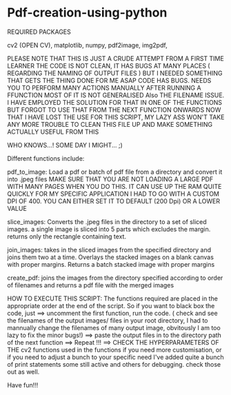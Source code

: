 # Pdf-creation-using-python


REQUIRED PACKAGES

cv2 (OPEN CV), 
matplotlib, 
numpy, 
pdf2image, 
img2pdf,


PLEASE NOTE THAT THIS IS JUST A CRUDE ATTEMPT FROM A FIRST TIME LEARNER
THE CODE IS NOT CLEAN, IT HAS BUGS AT MANY PLACES ( REGARDING THE NAMING OF OUTPUT FILES )
BUT I NEEDED SOMETHING THAT GETS THE THING DONE FOR ME ASAP
CODE HAS BUGS. NEEDS YOU TO PERFORM MANY ACTIONS MANUALLY AFTER RUNNING A FFUNCTION
MOST OF IT IS NOT GENERALISED
Also THE FILENAME ISSUE. I HAVE EMPLOYED THE SOLUTION FOR THAT IN ONE OF THE FUNCTIONS 
BUT FORGOT TO USE THAT FROM THE NEXT FUNCTION ONWARDS
NOW THAT I HAVE LOST THE USE FOR THIS SCRIPT, MY LAZY ASS WON'T TAKE ANY MORE TROUBLE TO CLEAN THIS 
FILE UP AND MAKE SOMETHING ACTUALLY USEFUL FROM THIS

WHO KNOWS...! SOME DAY I MIGHT... ;)

Different functions  include:

pdf_to_image: Load a pdf or batch of pdf file from a directory and convert it into .jpeg files
              MAKE SURE THAT YOU ARE NOT LOADING A LARGE PDF WITH MANY PAGES WHEN YOU DO THIS. IT CAN USE UP THE RAM QUITE QUICKLY
              FOR MY SPECIFIC APPLICATION I HAD TO GO WITH A CUSTOM DPI OF 400. YOU CAN EITHER SET IT TO DEFAULT (200 Dpi) OR A LOWER
              VALUE

slice_images: Converts the .jpeg files in the directory to a set of sliced images. a single image is sliced into 5 parts
     which excludes the margin. returns only the rectangle containing text. 
     
join_images: takes in the sliced images from the specified directory and joins them two at a time. Overlays the stacked images on a blank canvas 
    with proper margins. Returns a batch stacked image with proper margins
    
create_pdf: joins the images from the directory specified according to order of filenames and returns a pdf file
     with the merged images
     
HOW TO EXECUTE THIS SCRIPT:
The functions required are placed in the appropriate order at the end of the script. So if you want to black box the code, 
just ==> uncomment the first function, run the code. ( check and see the filenames of the output images/ files in your root directory, I had to mannually change
            the filenames of many output image, obvitously I am too lazy to fix the minor bugs!) 
     ==> paste the output files in to the directory path of the next function
     ==> Repeat !!! 
     ==> CHECK THE HYPERPARAMETERS OF THE cv2 functions used in the functions if you need more customisation, or if you need to adjust a bunch to your specific need
          I've added quite a bunch of print statements some still active and others for debugging. check those out as well.
          
 Have fun!!!
     



